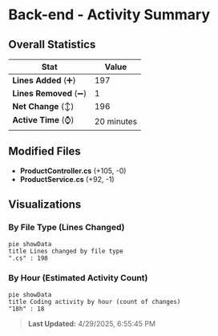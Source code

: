 # Back-end - Activity Summary 

## Overall Statistics

| Stat                   | Value                                                             |
| ---------------------- | ----------------------------------------------------------------- |
| **Lines Added** (➕)   | 197                                          |
| **Lines Removed** (➖) | 1                                        |
| **Net Change** (↕)    | 196                |
| **Active Time** (⌚)   | 20 minutes |


## Modified Files
- **ProductController.cs** (+105, -0)
- **ProductService.cs** (+92, -1)

## Visualizations

### By File Type (Lines Changed)

```mermaid
pie showData
title Lines changed by file type
".cs" : 198
```

### By Hour (Estimated Activity Count)

```mermaid
pie showData
title Coding activity by hour (count of changes)
"18h" : 18
```


> **Last Updated:** 4/29/2025, 6:55:45 PM